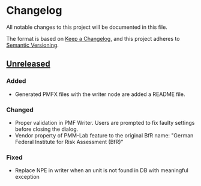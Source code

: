 # Changelog
All notable changes to this project will be documented in this file.

The format is based on [Keep a Changelog](https://keepachangelog.com/en/1.0.0/),
and this project adheres to [Semantic Versioning](https://semver.org/spec/v2.0.0.html).

## [Unreleased]

### Added
- Generated PMFX files with the writer node are added a README file.

### Changed
- Proper validation in PMF Writer. Users are prompted to fix faulty settings before closing the dialog.
- Vendor property of PMM-Lab feature to the original BfR name: "German Federal Institute for Risk Assessment (BfR)"

### Fixed
- Replace NPE in writer when an unit is not found in DB with meaningful exception

[Unreleased]: https://github.com/SiLeBAT/FSK-Lab/compare/v1.0.0...HEAD
